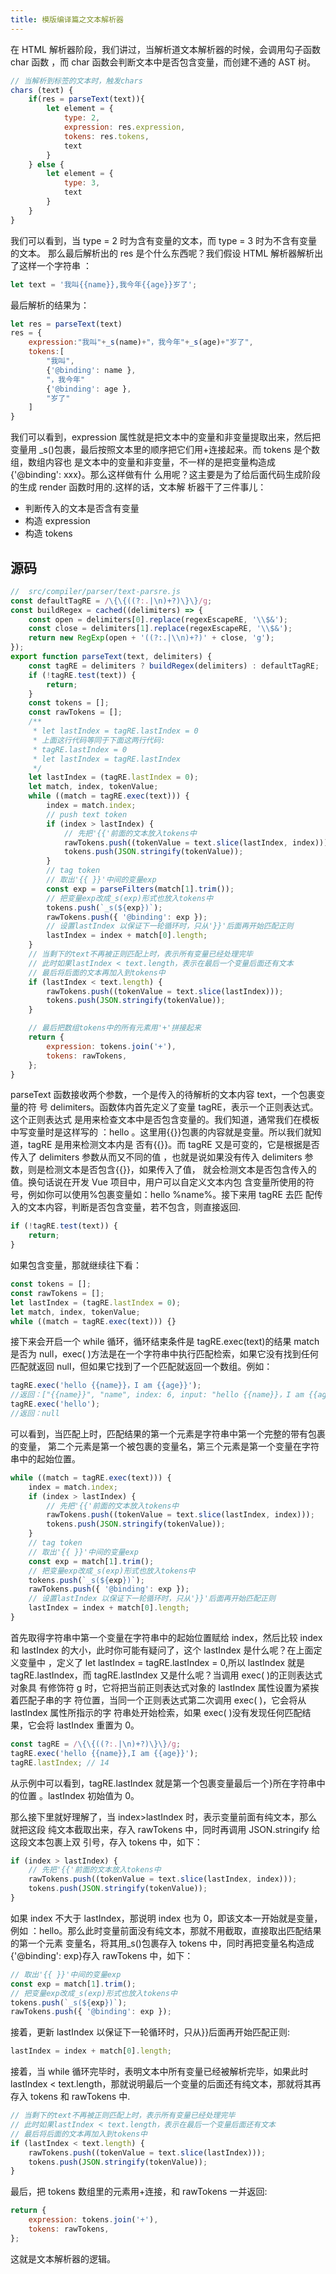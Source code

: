 ```yaml
---
title: 模版编译篇之文本解析器
---
```


在 HTML 解析器阶段，我们讲过，当解析道文本解析器的时候，会调用勾子函数 char 函数
，而 char 函数会判断文本中是否包含变量，而创建不通的 AST 树。

```js
// 当解析到标签的文本时，触发chars
chars (text) {
    if(res = parseText(text)){
        let element = {
            type: 2,
            expression: res.expression,
            tokens: res.tokens,
            text
        }
    } else {
        let element = {
            type: 3,
            text
        }
    }
}
```

我们可以看到，当 type = 2 时为含有变量的文本，而 type = 3 时为不含有变量的文本。
那么最后解析出的 res 是个什么东西呢？我们假设 HTML 解析器解析出了这样一个字符串
：

```js
let text = '我叫{{name}},我今年{{age}}岁了';
```

最后解析的结果为：

```js
let res = parseText(text)
res = {
    expression:"我叫"+_s(name)+"，我今年"+_s(age)+"岁了",
    tokens:[
        "我叫",
        {'@binding': name },
        "，我今年"
        {'@binding': age },
    	"岁了"
    ]
}
```

我们可以看到，expression 属性就是把文本中的变量和非变量提取出来，然后把变量用
\_s()包裹，最后按照文本里的顺序把它们用+连接起来。而 tokens 是个数组，数组内容也
是文本中的变量和非变量，不一样的是把变量构造成{'@binding': xxx}。那么这样做有什
么用呢？这主要是为了给后面代码生成阶段的生成 render 函数时用的.这样的话，文本解
析器干了三件事儿：

-   判断传入的文本是否含有变量
-   构造 expression
-   构造 tokens

## 源码

```js
//  src/compiler/parser/text-parsre.js
const defaultTagRE = /\{\{((?:.|\n)+?)\}\}/g;
const buildRegex = cached((delimiters) => {
	const open = delimiters[0].replace(regexEscapeRE, '\\$&');
	const close = delimiters[1].replace(regexEscapeRE, '\\$&');
	return new RegExp(open + '((?:.|\\n)+?)' + close, 'g');
});
export function parseText(text, delimiters) {
	const tagRE = delimiters ? buildRegex(delimiters) : defaultTagRE;
	if (!tagRE.test(text)) {
		return;
	}
	const tokens = [];
	const rawTokens = [];
	/**
	 * let lastIndex = tagRE.lastIndex = 0
	 * 上面这行代码等同于下面这两行代码:
	 * tagRE.lastIndex = 0
	 * let lastIndex = tagRE.lastIndex
	 */
	let lastIndex = (tagRE.lastIndex = 0);
	let match, index, tokenValue;
	while ((match = tagRE.exec(text))) {
		index = match.index;
		// push text token
		if (index > lastIndex) {
			// 先把'{{'前面的文本放入tokens中
			rawTokens.push((tokenValue = text.slice(lastIndex, index)));
			tokens.push(JSON.stringify(tokenValue));
		}
		// tag token
		// 取出'{{ }}'中间的变量exp
		const exp = parseFilters(match[1].trim());
		// 把变量exp改成_s(exp)形式也放入tokens中
		tokens.push(`_s(${exp})`);
		rawTokens.push({ '@binding': exp });
		// 设置lastIndex 以保证下一轮循环时，只从'}}'后面再开始匹配正则
		lastIndex = index + match[0].length;
	}
	// 当剩下的text不再被正则匹配上时，表示所有变量已经处理完毕
	// 此时如果lastIndex < text.length，表示在最后一个变量后面还有文本
	// 最后将后面的文本再加入到tokens中
	if (lastIndex < text.length) {
		rawTokens.push((tokenValue = text.slice(lastIndex)));
		tokens.push(JSON.stringify(tokenValue));
	}

	// 最后把数组tokens中的所有元素用'+'拼接起来
	return {
		expression: tokens.join('+'),
		tokens: rawTokens,
	};
}
```

parseText 函数接收两个参数，一个是传入的待解析的文本内容 text，一个包裹变量的符
号 delimiters。函数体内首先定义了变量 tagRE，表示一个正则表达式。这个正则表达式
是用来检查文本中是否包含变量的。我们知道，通常我们在模板中写变量时是这样写的
：hello 。这里用{{}}包裹的内容就是变量。所以我们就知道，tagRE 是用来检测文本内是
否有{{}}。而 tagRE 又是可变的，它是根据是否传入了 delimiters 参数从而又不同的值
，也就是说如果没有传入 delimiters 参数，则是检测文本是否包含{{}}，如果传入了值，
就会检测文本是否包含传入的值。换句话说在开发 Vue 项目中，用户可以自定义文本内包
含变量所使用的符号，例如你可以使用%包裹变量如：hello %name%。接下来用 tagRE 去匹
配传入的文本内容，判断是否包含变量，若不包含，则直接返回.

```js
if (!tagRE.test(text)) {
	return;
}
```

如果包含变量，那就继续往下看：

```js
const tokens = [];
const rawTokens = [];
let lastIndex = (tagRE.lastIndex = 0);
let match, index, tokenValue;
while ((match = tagRE.exec(text))) {}
```

接下来会开启一个 while 循环，循环结束条件是 tagRE.exec(text)的结果 match 是否为
null，exec( )方法是在一个字符串中执行匹配检索，如果它没有找到任何匹配就返回
null，但如果它找到了一个匹配就返回一个数组。例如：

```js
tagRE.exec('hello {{name}}，I am {{age}}');
//返回：["{{name}}", "name", index: 6, input: "hello {{name}}，I am {{age}}", groups: undefined]
tagRE.exec('hello');
//返回：null
```

可以看到，当匹配上时，匹配结果的第一个元素是字符串中第一个完整的带有包裹的变量，
第二个元素是第一个被包裹的变量名，第三个元素是第一个变量在字符串中的起始位置。

```js
while ((match = tagRE.exec(text))) {
	index = match.index;
	if (index > lastIndex) {
		// 先把'{{'前面的文本放入tokens中
		rawTokens.push((tokenValue = text.slice(lastIndex, index)));
		tokens.push(JSON.stringify(tokenValue));
	}
	// tag token
	// 取出'{{ }}'中间的变量exp
	const exp = match[1].trim();
	// 把变量exp改成_s(exp)形式也放入tokens中
	tokens.push(`_s(${exp})`);
	rawTokens.push({ '@binding': exp });
	// 设置lastIndex 以保证下一轮循环时，只从'}}'后面再开始匹配正则
	lastIndex = index + match[0].length;
}
```

首先取得字符串中第一个变量在字符串中的起始位置赋给 index，然后比较 index 和
lastIndex 的大小，此时你可能有疑问了，这个 lastIndex 是什么呢？在上面定义变量中
，定义了 let lastIndex = tagRE.lastIndex = 0,所以 lastIndex 就是
tagRE.lastIndex，而 tagRE.lastIndex 又是什么呢？当调用 exec( )的正则表达式对象具
有修饰符 g 时，它将把当前正则表达式对象的 lastIndex 属性设置为紧挨着匹配子串的字
符位置，当同一个正则表达式第二次调用 exec( )，它会将从 lastIndex 属性所指示的字
符串处开始检索，如果 exec( )没有发现任何匹配结果，它会将 lastIndex 重置为 0。

```js
const tagRE = /\{\{((?:.|\n)+?)\}\}/g;
tagRE.exec('hello {{name}},I am {{age}}');
tagRE.lastIndex; // 14
```

从示例中可以看到，tagRE.lastIndex 就是第一个包裹变量最后一个}所在字符串中的位置
。lastIndex 初始值为 0。

那么接下里就好理解了，当 index>lastIndex 时，表示变量前面有纯文本，那么就把这段
纯文本截取出来，存入 rawTokens 中，同时再调用 JSON.stringify 给这段文本包裹上双
引号，存入 tokens 中，如下：

```js
if (index > lastIndex) {
	// 先把'{{'前面的文本放入tokens中
	rawTokens.push((tokenValue = text.slice(lastIndex, index)));
	tokens.push(JSON.stringify(tokenValue));
}
```

如果 index 不大于 lastIndex，那说明 index 也为 0，即该文本一开始就是变量，例如
：hello。那么此时变量前面没有纯文本，那就不用截取，直接取出匹配结果的第一个元素
变量名，将其用\_s()包裹存入 tokens 中，同时再把变量名构造成{'@binding': exp}存入
rawTokens 中，如下：

```js
// 取出'{{ }}'中间的变量exp
const exp = match[1].trim();
// 把变量exp改成_s(exp)形式也放入tokens中
tokens.push(`_s(${exp})`);
rawTokens.push({ '@binding': exp });
```

接着，更新 lastIndex 以保证下一轮循环时，只从}}后面再开始匹配正则:

```js
lastIndex = index + match[0].length;
```

接着，当 while 循环完毕时，表明文本中所有变量已经被解析完毕，如果此时 lastIndex
< text.length，那就说明最后一个变量的后面还有纯文本，那就将其再存入 tokens 和
rawTokens 中.

```js
// 当剩下的text不再被正则匹配上时，表示所有变量已经处理完毕
// 此时如果lastIndex < text.length，表示在最后一个变量后面还有文本
// 最后将后面的文本再加入到tokens中
if (lastIndex < text.length) {
	rawTokens.push((tokenValue = text.slice(lastIndex)));
	tokens.push(JSON.stringify(tokenValue));
}
```

最后，把 tokens 数组里的元素用+连接，和 rawTokens 一并返回:

```js
return {
	expression: tokens.join('+'),
	tokens: rawTokens,
};
```

这就是文本解析器的逻辑。
